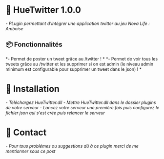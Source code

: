 # 💼  HueTwitter 1.0.0
*- PLugin permettant d'intégrer une application twitter au jeu Nova Life : Amboise*
## 📦 Fonctionnalités 
*- Permet de poster un tweet grâce au /twitter ! *
*- Permet de voir tous les tweets grâce au /twitter et les supprimer si on est admin (le niveau admin minimum est configurable pour supprimer un tweet dans le json) ! *
# 👷 Installation 
*- Téléchargez HueTwitter.dll*
*- Mettre HueTwitter.dll dans le dossier plugins de votre serveur*
*- Lancez votre serveur une première fois puis configurez le fichier json qui s'est crée puis relancer le serveur*
# 📱 Contact
*- Pour tous problémes ou suggestions dû à ce plugin merci de me mentionner sous ce post*
